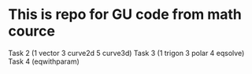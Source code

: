 # This is repo for GU code from math cource 

Task 2 (1 vector 3 curve2d 5 curve3d)
Task 3 (1 trigon 3 polar 4 eqsolve)
Task 4 (eqwithparam)
